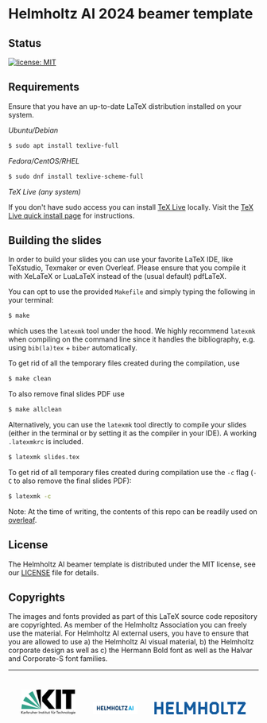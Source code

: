 # Helmholtz AI 2024 beamer template

## Status

[![license: MIT](https://img.shields.io/badge/License-MIT-blue.svg)](https://opensource.org/licenses/MIT)

## Requirements

Ensure that you have an up-to-date LaTeX distribution installed on your system.

*Ubuntu/Debian*

```sh
$ sudo apt install texlive-full
```

*Fedora/CentOS/RHEL*

```sh
$ sudo dnf install texlive-scheme-full
```

*TeX Live (any system)*

If you don't have sudo access you can install [TeX Live](https://www.tug.org/texlive/) locally.
Visit the [TeX Live quick install page](https://www.tug.org/texlive/quickinstall.html) for instructions.

## Building the slides

In order to build your slides you can use your favorite LaTeX IDE, like TeXstudio, Texmaker or even Overleaf.
Please ensure that you compile it with XeLaTeX or LuaLaTeX instead of the (usual default) pdfLaTeX.

You can opt to use the provided `Makefile` and simply typing the following in your terminal:

```sh
$ make
```

which uses the `latexmk` tool under the hood. We highly recommend `latexmk` when
compiling on the command line since it handles the bibliography, e.g. using
`bib(la)tex` + `biber` automatically.

To get rid of all the temporary files created during the compilation, use

```sh
$ make clean
```

To also remove final slides PDF use

```sh
$ make allclean
```

Alternatively, you can use the `latexmk` tool directly to compile your slides (either in the terminal or by setting it as the compiler in your IDE).
A working `.latexmkrc` is included.

```sh
$ latexmk slides.tex
```

To get rid of all temporary files created during compilation use the `-c` flag (`-C` to also remove the final slides PDF):

```sh
$ latexmk -c
```

Note: At the time of writing, the contents of this repo can be readily used on [overleaf](https://overleaf.com).

## License

The Helmholtz AI beamer template is distributed under the MIT license, see our [LICENSE](LICENSE) file for details.

## Copyrights

The images and fonts provided as part of this LaTeX source code repository are copyrighted. As member of the Helmholtz Association you can freely use the material. For Helmholtz AI external users, you have to ensure that you are allowed to use a) the Helmholtz AI visual material, b) the Helmholtz corporate design as well as c) the Hermann Bold font as well as the Halvar and Corporate-S font families.

-----------
<div align="center">
  <a href="http://www.kit.edu/english/index.php"><img src="./logos/kit.pdf" height="50px" hspace="3%" vspace="25px"></a>
  <a href="https://www.helmholtz.ai/"><img src="./logos/Helmholtz-AI-ColorCMYK.png" height="25px" hspace="3%" vspace="25px"></a>
  <a href="https://www.helmholtz.de/"><img src="./logos/helmholtz.pdf" height="25px" hspace="3%" vspace="25px"></a>
</div>

<div align="center">
</div>

